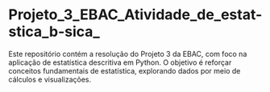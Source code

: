 # Projeto_3_EBAC_Atividade_de_estat-stica_b-sica_
Este repositório contém a resolução do Projeto 3 da EBAC, com foco na aplicação de estatística descritiva em Python. O objetivo é reforçar conceitos fundamentais de estatística, explorando dados por meio de cálculos e visualizações.
